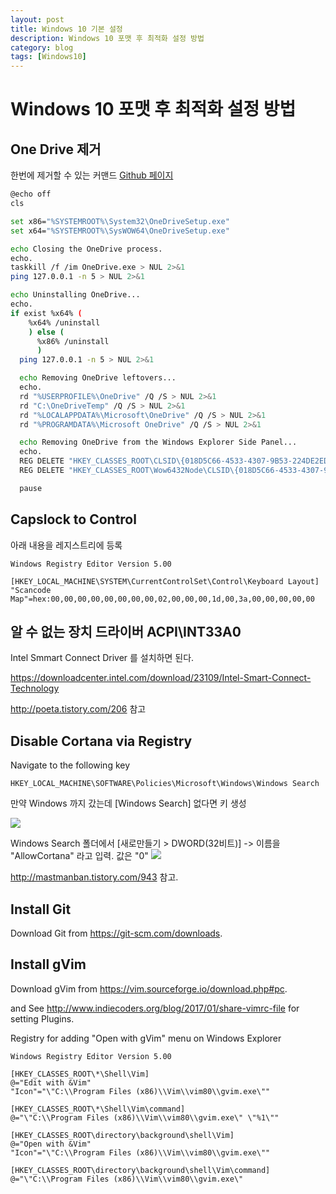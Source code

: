 ```yaml
---
layout: post
title: Windows 10 기본 설정
description: Windows 10 포맷 후 최적화 설정 방법
category: blog
tags: [Windows10]
---
```

# Windows 10 포맷 후 최적화 설정 방법

## One Drive 제거

한번에 제거할 수 있는 커맨드
[Github 페이지](https://github.com/tomchappelow/onedrive-uninstaller/blob/master/OneDrive-Uninstaller.cmd)
```bash
@echo off
cls

set x86="%SYSTEMROOT%\System32\OneDriveSetup.exe"
set x64="%SYSTEMROOT%\SysWOW64\OneDriveSetup.exe"

echo Closing the OneDrive process.
echo.
taskkill /f /im OneDrive.exe > NUL 2>&1
ping 127.0.0.1 -n 5 > NUL 2>&1

echo Uninstalling OneDrive...
echo.
if exist %x64% (
    %x64% /uninstall
    ) else (
      %x86% /uninstall
      )
  ping 127.0.0.1 -n 5 > NUL 2>&1

  echo Removing OneDrive leftovers...
  echo.
  rd "%USERPROFILE%\OneDrive" /Q /S > NUL 2>&1
  rd "C:\OneDriveTemp" /Q /S > NUL 2>&1
  rd "%LOCALAPPDATA%\Microsoft\OneDrive" /Q /S > NUL 2>&1
  rd "%PROGRAMDATA%\Microsoft OneDrive" /Q /S > NUL 2>&1

  echo Removing OneDrive from the Windows Explorer Side Panel...
  echo.
  REG DELETE "HKEY_CLASSES_ROOT\CLSID\{018D5C66-4533-4307-9B53-224DE2ED1FE6}" /f > NUL 2>&1
  REG DELETE "HKEY_CLASSES_ROOT\Wow6432Node\CLSID\{018D5C66-4533-4307-9B53-224DE2ED1FE6}" /f > NUL 2>&1

  pause
```

## Capslock to Control

아래 내용을 레지스트리에 등록

```
Windows Registry Editor Version 5.00

[HKEY_LOCAL_MACHINE\SYSTEM\CurrentControlSet\Control\Keyboard Layout]
"Scancode Map"=hex:00,00,00,00,00,00,00,00,02,00,00,00,1d,00,3a,00,00,00,00,00
```

## 알 수 없는 장치 드라이버 ACPI\\INT33A0
Intel Smmart Connect Driver 를 설치하면 된다.

<https://downloadcenter.intel.com/download/23109/Intel-Smart-Connect-Technology>

<http://poeta.tistory.com/206> 참고



## Disable Cortana via Registry

Navigate to the following key

```
HKEY_LOCAL_MACHINE\SOFTWARE\Policies\Microsoft\Windows\Windows Search
```

만약 Windows 까지 갔는데 [Windows Search] 없다면 키 생성

![](http://img1.daumcdn.net/thumb/R1920x0/?fname=http%3A%2F%2Fcfile9.uf.tistory.com%2Fimage%2F2271E13657F1276F135DE1)

Windows Search 폴더에서 [새로만들기 > DWORD(32비트)] -> 이름을 "AllowCortana" 라고 입력. 값은 "0"
![](http://img1.daumcdn.net/thumb/R1920x0/?fname=http%3A%2F%2Fcfile4.uf.tistory.com%2Fimage%2F236F273957F12872068A8C)

<http://mastmanban.tistory.com/943> 참고.

## Install Git

Download Git from <https://git-scm.com/downloads>.



## Install gVim

Download gVim from <https://vim.sourceforge.io/download.php#pc>.

and See <http://www.indiecoders.org/blog/2017/01/share-vimrc-file> for setting Plugins.

Registry for adding "Open with gVim" menu on Windows Explorer
```
Windows Registry Editor Version 5.00

[HKEY_CLASSES_ROOT\*\Shell\Vim]
@="Edit with &Vim"
"Icon"="\"C:\\Program Files (x86)\\Vim\\vim80\\gvim.exe\""

[HKEY_CLASSES_ROOT\*\Shell\Vim\command]
@="\"C:\\Program Files (x86)\\Vim\\vim80\\gvim.exe\" \"%1\""

[HKEY_CLASSES_ROOT\directory\background\shell\Vim]
@="Open with &Vim"
"Icon"="\"C:\\Program Files (x86)\\Vim\\vim80\\gvim.exe\""

[HKEY_CLASSES_ROOT\directory\background\shell\Vim\command]
@="\"C:\\Program Files (x86)\\Vim\\vim80\\gvim.exe\"
```
